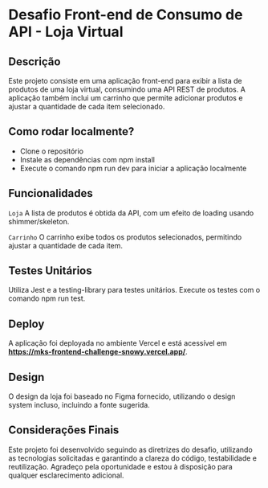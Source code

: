 # Desafio Front-end de Consumo de API - Loja Virtual

## Descrição

Este projeto consiste em uma aplicação front-end para exibir a lista de produtos de uma loja virtual, consumindo uma API REST de produtos. A aplicação também inclui um carrinho que permite adicionar produtos e ajustar a quantidade de cada item selecionado.

## Como rodar localmente?

- Clone o repositório
- Instale as dependências com npm install
- Execute o comando npm run dev para iniciar a aplicação localmente

## Funcionalidades

`Loja`
A lista de produtos é obtida da API, com um efeito de loading usando shimmer/skeleton.

`Carrinho`
O carrinho exibe todos os produtos selecionados, permitindo ajustar a quantidade de cada item.

## Testes Unitários

Utiliza Jest e a testing-library para testes unitários. Execute os testes com o comando npm run test.

## Deploy

A aplicação foi deployada no ambiente Vercel e está acessível em **https://mks-frontend-challenge-snowy.vercel.app/**.

## Design

O design da loja foi baseado no Figma fornecido, utilizando o design system incluso, incluindo a fonte sugerida.

## Considerações Finais

Este projeto foi desenvolvido seguindo as diretrizes do desafio, utilizando as tecnologias solicitadas e garantindo a clareza do código, testabilidade e reutilização. Agradeço pela oportunidade e estou à disposição para qualquer esclarecimento adicional.
